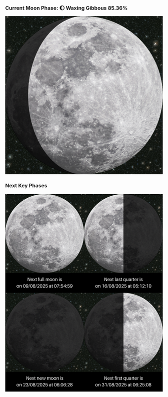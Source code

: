 ### Current Moon Phase: 🌔 Waxing Gibbous 85.36%
![Moon Phase](moonphase.png)
### Next Key Phases
![Gallery](gallery.png)